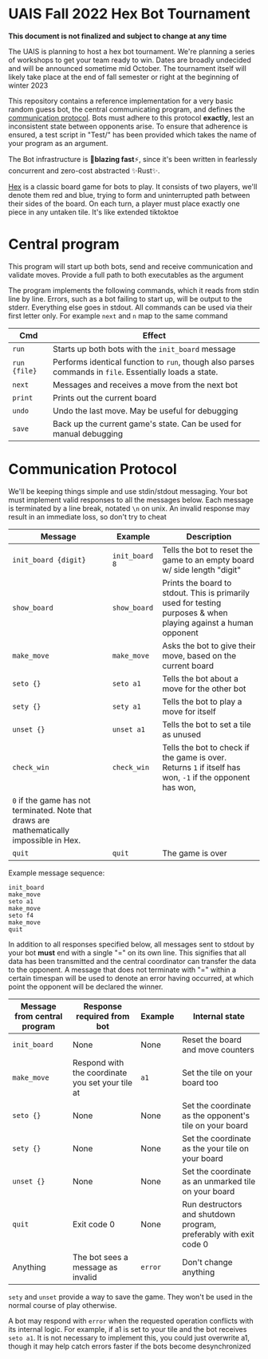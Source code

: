 # UAIS Fall 2022 Hex Bot Tournament
**This document is not finalized and subject to change at any time**

The UAIS is planning to host a hex bot tournament. We're planning a series of
workshops to get your team ready to win. Dates are broadly undecided and will be
announced sometime mid October. The tournament itself will likely take place at
the end of fall semester or right at the beginning of winter 2023

This repository contains a reference implementation for a very basic random
guess bot, the central communicating program, and defines the [communication
protocol](#Communication-protocol). Bots must adhere to this protocol **exactly**,
lest an inconsistent state between opponents arise. To ensure that adherence is ensured,
a test script in "Test/" has been provided which takes the name of your program as an argument.

The Bot infrastructure is 🚀__**blazing fast**__⚡, since it's been written in
fearlessly concurrent and zero-cost abstracted ✨Rust✨.

[Hex](https://en.wikipedia.org/wiki/Hex_(board_game)) is a classic board game
for bots to play. It consists of two players, we'll denote them red and blue,
trying to form and uninterrupted path between their sides of the board. On each
turn, a player must place exactly one piece in any untaken tile. It's like
extended tiktoktoe

# Central program
This program will start up both bots, send and receive communication and
validate moves. Provide a full path to both executables as the argument

The program implements the following commands, which it reads from stdin line by
line. Errors, such as a bot failing to start up, will be output to the stderr.
Everything else goes in stdout. All commands can be used via their first letter
only. For example `next` and `n` map to the same command

| Cmd | Effect |
| --- | ------ |
| `run` | Starts up both bots with the `init_board` message |
| `run {file}` | Performs identical function to `run`, though also parses commands in `file`. Essentially loads a state.|
| `next` | Messages and receives a move from the next bot |
| `print` | Prints out the current board |
| `undo` | Undo the last move. May be useful for debugging |
| `save` | Back up the current game's state. Can be used for manual debugging |

# Communication Protocol
We'll be keeping things simple and use stdin/stdout messaging. Your bot must
implement valid responses to all the messages below. Each message is terminated
by a line break, notated `\n` on unix. An invalid response may result in an
immediate loss, so don't try to cheat

| Message | Example | Description |
| ------- | ------- | ----------- |
| `init_board {digit}` | `init_board 8` | Tells the bot to reset the game to an empty board w/ side length "digit" |
| `show_board` | `show_board` | Prints the board to stdout. This is primarily used for testing purposes & when playing against a human opponent |
| `make_move` | `make_move` | Asks the bot to give their move, based on the current board |
| `seto {}` | `seto a1` | Tells the bot about a move for the other bot |
| `sety {}` | `sety a1` | Tells the bot to play a move for itself |
| `unset {}` | `unset a1` | Tells the bot to set a tile as unused |
| `check_win` | `check_win` | Tells the bot to check if the game is over. Returns `1` if itself has won, `-1` if the opponent has won,
    `0` if the game has not terminated. Note that draws are mathematically impossible in Hex. |
| `quit` | `quit` | The game is over |

Example message sequence:
```
init_board
make_move
seto a1
make_move
seto f4
make_move
quit
```

In addition to all responses specified below, all messages sent to stdout by your bot **must**
end with a single "=" on its own line. This signifies that all data has been transmitted and the central
coordinator can transfer the data to the opponent. A message that does not terminate with "=" within a certain
timespan will be used to denote an error having occurred, at which point the opponent will be declared the winner.

| Message from central program | Response required from bot | Example | Internal state |
| ---------------------------- | -------------------------- | ------- | -------------- |
| `init_board` | None | None | Reset the board and move counters |
| `make_move` | Respond with the coordinate you set your tile at | `a1` | Set the tile on your board too |
| `seto {}` | None | None | Set the coordinate as the opponent's tile on your board |
| `sety {}` | None | None | Set the coordinate as the your tile on your board |
| `unset {}` | None | None | Set the coordinate as an unmarked tile on your board |
| `quit` | Exit code 0 | None | Run destructors and shutdown program, preferably with exit code 0 |
| Anything | The bot sees a message as invalid | `error` | Don't change anything |

`sety` and `unset` provide a way to save the game. They won't be used in the
normal course of play otherwise.

A bot may respond with `error` when the requested operation conflicts with its
internal logic. For example, if a1 is set to your tile and the bot receives
`seto a1`. It is not necessary to implement this, you could just overwrite a1,
though it may help catch errors faster if the bots become desynchronized
